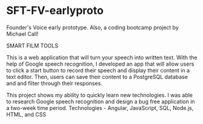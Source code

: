 # SFT-FV-earlyproto
Founder's Voice early prototype. 
Also, a coding bootcamp project by Michael Call!

SMART FILM TOOLS

This is a web application that will turn your speech into written text. With the help of Google speech recognition, I developed an app that will allow users to click a start button to record their speech and display their content in a text editor. Then, users can save their content to a PostgreSQL database and and filter through their responses.

This project shows my ability to quickly learn new technologies. I was able to research Google speech recognition and design a bug free application in a two-week time period.
Technologies - Angular, JavaScript, SQL, Node.js, HTML, and CSS
